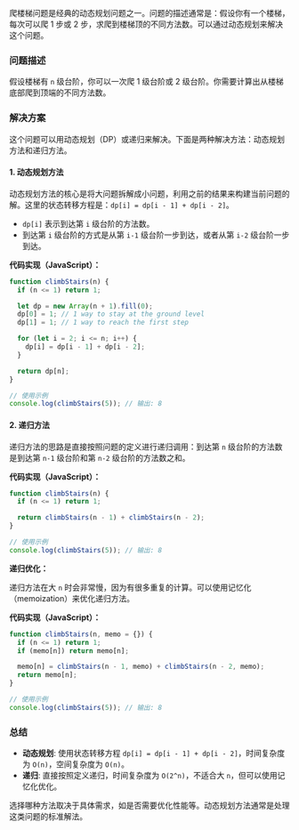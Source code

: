 爬楼梯问题是经典的动态规划问题之一。问题的描述通常是：假设你有一个楼梯，每次可以爬 1 步或 2 步，求爬到楼梯顶的不同方法数。可以通过动态规划来解决这个问题。

### 问题描述

假设楼梯有 `n` 级台阶，你可以一次爬 1 级台阶或 2 级台阶。你需要计算出从楼梯底部爬到顶端的不同方法数。

### 解决方案

这个问题可以用动态规划（DP）或递归来解决。下面是两种解决方法：动态规划方法和递归方法。

#### 1. 动态规划方法

动态规划方法的核心是将大问题拆解成小问题，利用之前的结果来构建当前问题的解。这里的状态转移方程是：`dp[i] = dp[i - 1] + dp[i - 2]`。

- `dp[i]` 表示到达第 `i` 级台阶的方法数。
- 到达第 `i` 级台阶的方式是从第 `i-1` 级台阶一步到达，或者从第 `i-2` 级台阶一步到达。

**代码实现（JavaScript）：**

```javascript
function climbStairs(n) {
  if (n <= 1) return 1;

  let dp = new Array(n + 1).fill(0);
  dp[0] = 1; // 1 way to stay at the ground level
  dp[1] = 1; // 1 way to reach the first step

  for (let i = 2; i <= n; i++) {
    dp[i] = dp[i - 1] + dp[i - 2];
  }

  return dp[n];
}

// 使用示例
console.log(climbStairs(5)); // 输出: 8
```

#### 2. 递归方法

递归方法的思路是直接按照问题的定义进行递归调用：到达第 `n` 级台阶的方法数是到达第 `n-1` 级台阶和第 `n-2` 级台阶的方法数之和。

**代码实现（JavaScript）：**

```javascript
function climbStairs(n) {
  if (n <= 1) return 1;

  return climbStairs(n - 1) + climbStairs(n - 2);
}

// 使用示例
console.log(climbStairs(5)); // 输出: 8
```

**递归优化：**

递归方法在大 `n` 时会非常慢，因为有很多重复的计算。可以使用记忆化（memoization）来优化递归方法。

**代码实现（JavaScript）：**

```javascript
function climbStairs(n, memo = {}) {
  if (n <= 1) return 1;
  if (memo[n]) return memo[n];

  memo[n] = climbStairs(n - 1, memo) + climbStairs(n - 2, memo);
  return memo[n];
}

// 使用示例
console.log(climbStairs(5)); // 输出: 8
```

### 总结

- **动态规划**: 使用状态转移方程 `dp[i] = dp[i - 1] + dp[i - 2]`，时间复杂度为 `O(n)`，空间复杂度为 `O(n)`。
- **递归**: 直接按照定义递归，时间复杂度为 `O(2^n)`，不适合大 `n`，但可以使用记忆化优化。

选择哪种方法取决于具体需求，如是否需要优化性能等。动态规划方法通常是处理这类问题的标准解法。